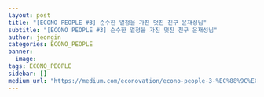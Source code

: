 ```yaml
---
layout: post
title: "[ECONO PEOPLE #3] 순수한 열정을 가진 멋진 친구 윤재성님"
subtitle: "[ECONO PEOPLE #3] 순수한 열정을 가진 멋진 친구 윤재성님"
author: jeongin
categories: ECONO_PEOPLE
banner:
  image:
tags: ECONO_PEOPLE
sidebar: []
medium_url: "https://medium.com/econovation/econo-people-3-%EC%88%9C%EC%88%98%ED%95%9C-%EC%97%B4%EC%A0%95%EC%9D%84-%EA%B0%80%EC%A7%84-%EB%A9%8B%EC%A7%84-%EC%B9%9C%EA%B5%AC-%EC%9C%A4%EC%9E%AC%EC%84%B1%EB%8B%98-edc552b3e96c"
---
```

